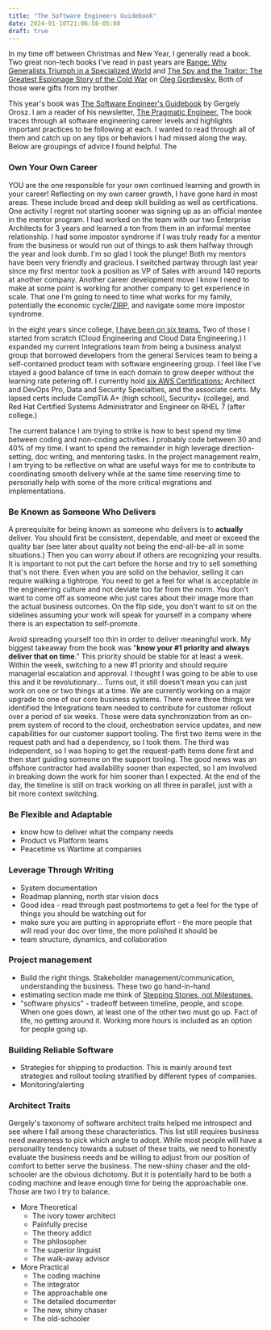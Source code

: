 ```yaml
---
title: "The Software Engineers Guidebook"
date: 2024-01-10T21:06:58-05:00
draft: true
---
```


In my time off between Christmas and New Year, I generally read a book. Two great non-tech books I've read in past years are [Range: Why Generalists Triumph in a Specialized World](https://davidepstein.com/the-range/) and [The Spy and the Traitor: The Greatest Espionage Story of the Cold War](https://www.penguinrandomhouse.com/books/253399/the-spy-and-the-traitor-by-ben-macintyre/) on [Oleg Gordievsky.](https://en.wikipedia.org/wiki/Oleg_Gordievsky) Both of those were gifts from my brother.

This year's book was [The Software Engineer's Guidebook](https://www.engguidebook.com/) by Gergely Orosz. I am a reader of his newsletter, [The Pragmatic Engineer.](https://newsletter.pragmaticengineer.com/) The book traces through all software engineering career levels and highlights important practices to be following at each. I wanted to read through all of them and catch up on any tips or behaviors I had missed along the way. Below are groupings of advice I found helpful. The

### Own Your Own Career

YOU are the one responsible for your own continued learning and growth in your career! Reflecting on my own career growth, I have gone hard in most areas. These include broad and deep skill building as well as certifications. One activity I regret not starting sooner was signing up as an official mentee in the mentor program. I had worked on the team with our two Enterprise Architects for 3 years and learned a ton from them in an informal mentee relationship. I had some impostor syndrome if I was truly ready for a mentor from the business or would run out of things to ask them halfway through the year and look dumb. I'm so glad I took the plunge! Both my mentors have been very friendly and gracious. I switched partway through last year since my first mentor took a position as VP of Sales with around 140 reports at another company. Another career development move I know I need to make at some point is working for another company to get experience in scale. That one I'm going to need to time what works for my family, potentially the economic cycle/[ZIRP,](https://newsletter.pragmaticengineer.com/p/zirp) and navigate some more impostor syndrome.

In the eight years since college, [I have been on six teams.](https://blog.danieladamstech.com/2023/domain-allocation-trends/) Two of those I started from scratch (Cloud Engineering and Cloud Data Engineering.) I expanded my current Integrations team from being a business analyst group that borrowed developers from the general Services team to being a self-contained product team with software engineering group. I feel like I've stayed a good balance of time in each domain to grow deeper without the learning rate petering off. I currently hold [six AWS Certifications:](https://www.credly.com/users/daniel-adams.44f95131/badges) Architect and DevOps Pro, Data and Security Specialties, and the associate certs. My lapsed certs include CompTIA A+ (high school), Security+ (college), and Red Hat Certified Systems Administrator and Engineer on RHEL 7 (after college.)

The current balance I am trying to strike is how to best spend my time between coding and non-coding activities. I probably code between 30 and 40% of my time. I want to spend the remainder in high leverage direction-setting, doc writing, and mentoring tasks. In the project management realm, I am trying to be reflective on what are useful ways for me to contribute to coordinating smooth delivery while at the same time reserving time to personally help with some of the more critical migrations and implementations.

### Be Known as Someone Who Delivers

A prerequisite for being known as someone who delivers is to **actually** deliver. You should first be consistent, dependable, and meet or exceed the quality bar (see later about quality not being the end-all-be-all in some situations.) Then you can worry about if others are recognizing your results. It is important to not put the cart before the horse and try to sell something that's not there. Even when you are solid on the behavior, selling it can require walking a tightrope. You need to get a feel for what is acceptable in the engineering culture and not deviate too far from the norm. You don't want to come off as someone who just cares about their image more than the actual business outcomes. On the flip side, you don't want to sit on the sidelines assuming your work will speak for yourself in a company where there is an expectation to self-promote.

Avoid spreading yourself too thin in order to deliver meaningful work. My biggest takeaway from the book was "**know your #1 priority and always deliver that on time**." This priority should be stable for at least a week. Within the week, switching to a new #1 priority and should require managerial escalation and approval. I thought I was going to be able to use this and it be revolutionary... Turns out, it still doesn't mean you can just work on one or two things at a time. We are currently working on a major upgrade to one of our core business systems. There were three things we identified the Integrations team needed to contribute for customer rollout over a period of six weeks. Those were data synchronization from an on-prem system of record to the cloud, orchestration service updates, and new capabilities for our customer support tooling. The first two items were in the request path and had a dependency, so I took them. The third was independent, so I was hoping to get the request-path items done first and then start guiding someone on the support tooling. The good news was an offshore contractor had availability sooner than expected, so I am involved in breaking down the work for him sooner than I expected. At the end of the day, the timeline is still on track working on all three in parallel, just with a bit more context switching.

### Be Flexible and Adaptable

- know how to deliver what the company needs
- Product vs Platform teams
- Peacetime vs Wartime at companies

### Leverage Through Writing

- System documentation
- Roadmap planning, north star vision docs
- Good idea - read through past postmortems to get a feel for the type of things you should be watching out for
- make sure you are putting in appropriate effort - the more people that will read your doc over time, the more polished it should be
- team structure, dynamics, and collaboration

### Project management

- Build the right things. Stakeholder management/communication, understanding the business. These two go hand-in-hand
- estimating section made me think of [Stepping Stones, not Milestones.](https://medium.com/@jamesacowling/stepping-stones-not-milestones-e6be0073563f)
- "software physics" - tradeoff between timeline, people, and scope. When one goes down, at least one of the other two must go up. Fact of life, no getting around it. Working more hours is included as an option for people going up.

### Building Reliable Software

- Strategies for shipping to production. This is mainly around test strategies and rollout tooling stratified by different types of companies.
- Monitoring/alerting

### Architect Traits

Gergely's taxonomy of software architect traits helped me introspect and see where I fall among these characteristics. This list still requires business need awareness to pick which angle to adopt. While most people will have a personality tendency towards a subset of these traits, we need to honestly evaluate the business needs and be willing to adjust from our position of comfort to better serve the business. The new-shiny chaser and the old-schooler are the obvious dichotomy. But it is potentially hard to be both a coding machine and leave enough time for being the approachable one. Those are two I try to balance.

- More Theoretical
  - The ivory tower architect
  - Painfully precise
  - The theory addict
  - The philosopher
  - The superior linguist
  - The walk-away advisor
- More Practical
  - The coding machine
  - The integrator
  - The approachable one
  - The detailed documenter
  - The new, shiny chaser
  - The old-schooler
